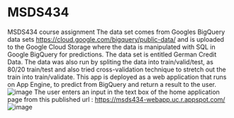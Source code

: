 # MSDS434
MSDS434 course assignment
The data set comes from Googles BigQuery data sets https://cloud.google.com/bigquery/public-data/ and is uploaded to the Google Cloud Storage where the data is manipulated with SQL in Google BigQuery for predictions. The data set is entitled German Credit Data.
The data was also run by spliting the data into train/valid/test, as 80/20 train/test and also tried cross-validation technique to stretch out the train into train/validate. 
This app is deployed as a web application that runs on App Engine, to predict from BigQuery and return a result to the user. 
![image](https://user-images.githubusercontent.com/6859309/111092165-4ab98380-8503-11eb-98dd-f654da473c95.png)
The user enters an input in the text box of the home application page from this published url : https://msds434-webapp.uc.r.appspot.com/ 
![image](https://user-images.githubusercontent.com/6859309/111092298-aab02a00-8503-11eb-9e2b-130e05071f33.png)

